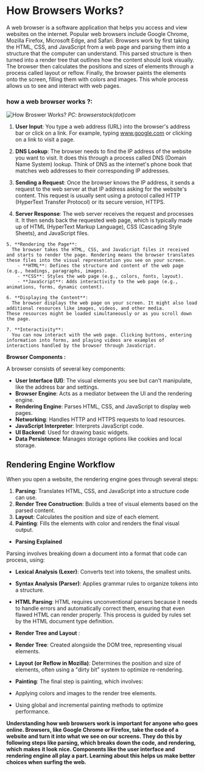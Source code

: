 
# How Browsers Works?

A web browser is a software application that helps you access and view websites on the internet. Popular web browsers include Google Chrome, Mozilla Firefox, Microsoft Edge, and Safari. Browsers work by first taking the HTML, CSS, and JavaScript from a web page and parsing them into a structure that the computer can understand. This parsed structure is then turned into a render tree that outlines how the content should look visually. The browser then calculates the positions and sizes of elements through a process called layout or reflow. Finally, the browser paints the elements onto the screen, filling them with colors and images. This whole process allows us to see and interact with web pages.


### how a web browser works ?:


![How Broswer Works?](https://browserstack.wpenginepowered.com/wp-content/uploads/2023/06/How-does-a-Browser-Work.png)                   *PC: browserstack(dot)com*

 1. **User Input**: 
 You type a web address (URL) into the browser's address bar or click on a link. For example, typing www.google.com or clicking on a link to visit a page.
    
2. **DNS Lookup**:
     The browser needs to find the IP address of the website you want to visit. It does this through a process called DNS (Domain Name System) lookup. Think of DNS as the internet's phone book that    matches web addresses to their corresponding IP addresses.

3. **Sending a Request**:
     Once the browser knows the IP address, it sends a request to the web server at that IP address asking for the website's content. This request is usually sent using a protocol called HTTP (HyperText Transfer Protocol) or its secure version, HTTPS.
    
  4. **Server Response**:
      The web server receives the request and processes it. It then sends back the requested web page, which is typically made up of HTML (HyperText Markup Language), CSS (Cascading Style Sheets), and JavaScript files.
    
    5. **Rendering the Page**:
      The browser takes the HTML, CSS, and JavaScript files it received and starts to render the page. Rendering means the browser translates these files into the visual representation you see on your screen.
        - **HTML**: Defines the structure and content of the web page (e.g., headings, paragraphs, images).
        - **CSS**: Styles the web page (e.g., colors, fonts, layout).
        - **JavaScript**: Adds interactivity to the web page (e.g., animations, forms, dynamic content).
    
    6. **Displaying the Content**:
      The browser displays the web page on your screen. It might also load additional resources like images, videos, and other media.
    These resources might be loaded simultaneously or as you scroll down
    the page.
    
    7. **Interactivity**:
      You can now interact with the web page. Clicking buttons, entering information into forms, and playing videos are examples of interactions handled by the browser through JavaScript.

**Browser Components :**

A browser consists of several key components:

- **User Interface (UI)**: The visual elements you see but can't manipulate, like the address bar and settings.
- **Browser Engine**: Acts as a mediator between the UI and the rendering engine.
- **Rendering Engine**: Parses HTML, CSS, and JavaScript to display web pages.
- **Networking**: Handles HTTP and HTTPS requests to load resources.
- **JavaScript Interpreter**: Interprets JavaScript code.
- **UI Backend**: Used for drawing basic widgets.
- **Data Persistence**: Manages storage options like cookies and local storage.

## **Rendering Engine Workflow**

When you open a website, the rendering engine goes through several steps:

 1. **Parsing**: Translates HTML, CSS, and JavaScript into a structure code can use.
 2. **Render Tree Construction**: Builds a tree of visual elements based on the parsed content.
 3. **Layout**: Calculates the position and size of each element.
 4. **Painting**: Fills the elements with color and renders the final visual output.



- **Parsing Explained**

Parsing involves breaking down a document into a format that code can process, using:

- **Lexical Analysis (Lexer)**: Converts text into tokens, the smallest units.
- **Syntax Analysis (Parser)**: Applies grammar rules to organize tokens into a structure.

- **HTML Parsing**: HTML requires unconventional parsers because it needs to handle errors and automatically correct them, ensuring that even flawed HTML can render properly. This process is guided by rules set by the HTML document type definition.

- **Render Tree and Layout** :

- **Render Tree**: Created alongside the DOM tree, representing visual elements.
- **Layout (or Reflow in Mozilla)**: Determines the position and size of elements, often using a "dirty bit" system to optimize re-rendering.

- **Painting**: The final step is painting, which involves:
- Applying colors and images to the render tree elements.
- Using global and incremental painting methods to optimize performance.


**Understanding how web browsers work is important for anyone who goes online. Browsers, like Google Chrome or Firefox, take the code of a website and turn it into what we see on our screens. They do this by following steps like parsing, which breaks down the code, and rendering, which makes it look nice. Components like the user interface and rendering engine all play a part. Learning about this helps us make better choices when surfing the web.**
